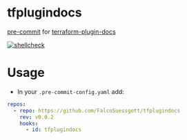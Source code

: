 # tfplugindocs
[pre-commit](https://pre-commit.com) for [terraform-plugin-docs](https://github.com/hashicorp/terraform-plugin-docs)

[![shellcheck](https://github.com/FalcoSuessgott/tfproviderlint/actions/workflows/shellcheck.yml/badge.svg)](https://github.com/FalcoSuessgott/tfproviderlint/actions/workflows/shellcheck.yml)

# Usage
* In your `.pre-commit-config.yaml` add:

```yaml
repos:
  - repo: https://github.com/FalcoSuessgott/tfplugindocs
    rev: v0.0.2
    hooks:
      - id: tfplugindocs
```
